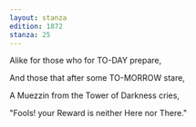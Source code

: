 ```yaml
---
layout: stanza
edition: 1872
stanza: 25
---
```


Alike for those who for TO-DAY prepare,

And those that after some TO-MORROW stare,

A Muezzin from the Tower of Darkness cries,

"Fools! your Reward is neither Here nor There."